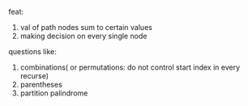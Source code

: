 feat:

1. val of path nodes sum to certain values
2. making decision on every single node


questions like:

1. combinations( or permutations: do not control start index in every recurse)
2. parentheses
3. partition palindrome
